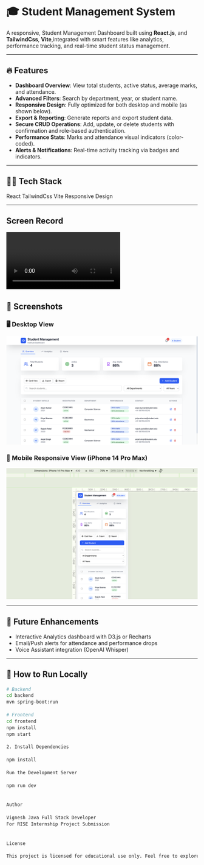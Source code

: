 # 🎓 Student Management System

A responsive, Student Management Dashboard built using  **React.js**, and **TailwindCss**, **Vite**,integrated with smart features like analytics, performance tracking, and real-time student status management.

---

## 🔥 Features

-  **Dashboard Overview**: View total students, active status, average marks, and attendance.
-  **Advanced Filters**: Search by department, year, or student name.
-  **Responsive Design**: Fully optimized for both desktop and mobile (as shown below).
-  **Export & Reporting**: Generate reports and export student data.
-  **Secure CRUD Operations**: Add, update, or delete students with confirmation and role-based authentication.
-  **Performance Stats**: Marks and attendance visual indicators (color-coded).
-  **Alerts & Notifications**: Real-time activity tracking via badges and indicators.

---

## 🧑‍💻 Tech Stack
  React
  TailwindCss
  Vite
  Responsive Design

---

## Screen Record
![ScreenRecord](./src/screen-record/intern-record.mp4)

## 📱 Screenshots

### 🖥️ Desktop View
![Desktop View](./src/screen-shots/desktop-view.png)

### 📱 Mobile Responsive View (iPhone 14 Pro Max)
![Mobile View](./src/screen-shots/mobile-view.png)

---

## 🚀 Future Enhancements

-  Interactive Analytics dashboard with D3.js or Recharts
-  Email/Push alerts for attendance and performance drops
-  Voice Assistant integration (OpenAI Whisper)

---

## 🧾 How to Run Locally

```bash
# Backend
cd backend
mvn spring-boot:run

# Frontend
cd frontend
npm install
npm start

2. Install Dependencies

npm install

Run the Development Server

npm run dev


Author

Vignesh Java Full Stack Developer
For RISE Internship Project Submission


License

This project is licensed for educational use only. Feel free to explore and improve it for your learning!